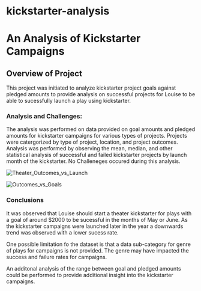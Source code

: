 # kickstarter-analysis

# An Analysis of Kickstarter Campaigns

## Overview of Project
This project was initiated to analyze kickstarter project goals against pledged amounts to provide analysis on successful projects for Louise to be able to sucessfully launch a play using kickstarter.

### Analysis and Challenges: 
The analysis was performed on data provided on goal amounts and pledged amounts for kickstarter campaigns for various types of projects. Projects were catergorized by type of project, location, and project outcomes. Analysis was performed by observing the mean, median, and other statistical analysis of successful and failed kickstarter projects by launch month of the kickstarter. No Challeneges occured during this analysis.

![Theater_Outcomes_vs_Launch](https://user-images.githubusercontent.com/103082844/194333445-538f32b9-b558-4b58-9877-1f999299deae.png)

![Outcomes_vs_Goals](https://user-images.githubusercontent.com/103082844/194333411-83c85235-c7f8-4f7a-bfc4-b197c0d429b7.png)




### Conclusions


It was observed that Louise should start a theater kickstarter for plays with a goal of around $2000 to be sucessful in the months of May or June. As the kickstarter campaigns were launched later in the year a downwards trend was observed with a lower sucess rate.

One possible limitation fo the dataset is that a data sub-category for genre of plays for campaigns is not provided. The genre may have impacted the success and failure rates for campaigns. 

An additonal analysis of the range between goal and pledged amounts could be performed to provide additional insight into the kickstarter campaigns.

